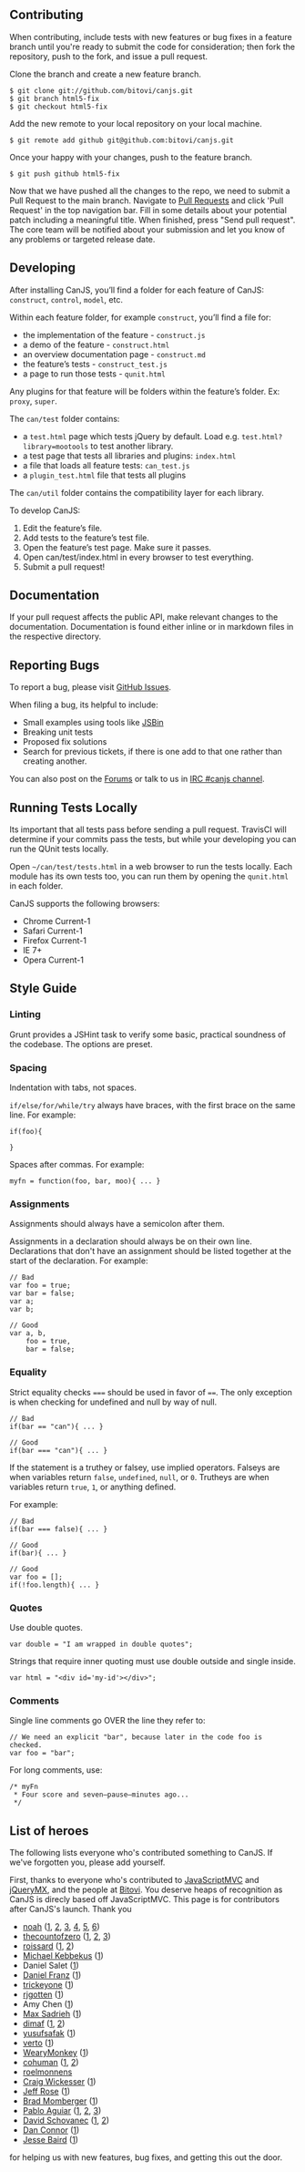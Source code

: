 <!--
@page contributing How to Contribute
@parent guides 4
-->

## Contributing

When contributing, include tests with new features or bug fixes in a feature branch until you're ready to submit the code for consideration; then fork the repository, push to the fork, and issue a pull request.

Clone the branch and create a new feature branch.

	$ git clone git://github.com/bitovi/canjs.git
	$ git branch html5-fix
	$ git checkout html5-fix

Add the new remote to your local repository on your local machine.

	$ git remote add github git@github.com:bitovi/canjs.git

Once your happy with your changes, push to the feature branch.

	$ git push github html5-fix

Now that we have pushed all the changes to the repo, we need to submit a Pull Request to the main branch.  Navigate to [Pull Requests](https://github.com/bitovi/canjs/pulls) and click 'Pull Request' in the top navigation bar.  Fill in some details about your potential patch including a meaningful title. When finished, press "Send pull request". The core team will be notified about your submission and let you know of any problems or targeted release date.

## Developing

After installing CanJS, you’ll find a folder for each feature of CanJS: `construct`, `control`, `model`, etc.

Within each feature folder, for example `construct`, you’ll find a file for:

* the implementation of the feature - `construct.js`
* a demo of the feature - `construct.html`
* an overview documentation page - `construct.md`
* the feature’s tests - `construct_test.js`
* a page to run those tests - `qunit.html`

Any plugins for that feature will be folders within the feature’s folder. Ex: `proxy`, `super`.

The `can/test` folder contains:

* a `test.html` page which tests jQuery by default. Load e.g. `test.html?library=mootools` to test another library.
* a test page that tests all libraries and plugins: `index.html`
* a file that loads all feature tests: `can_test.js`
* a `plugin_test.html` file that tests all plugins

The `can/util` folder contains the compatibility layer for each library.

To develop CanJS:

1. Edit the feature’s file.
2. Add tests to the feature’s test file.
3. Open the feature’s test page. Make sure it passes.
4. Open can/test/index.html in every browser to test everything.
5. Submit a pull request!

## Documentation

If your pull request affects the public API, make relevant changes to the documentation.  Documentation is found either inline or in markdown files in the respective directory.

## Reporting Bugs

To report a bug, please visit [GitHub Issues](https://github.com/bitovi/canjs/issues).  

When filing a bug, its helpful to include:

- Small examples using tools like [JSBin](http://jsbin.com/)
- Breaking unit tests
- Proposed fix solutions
- Search for previous tickets, if there is one add to that one rather than creating another.

You can also post on the [Forums](https://forum.javascriptmvc.com/canjs) or talk to us in [IRC #canjs channel](http://webchat.freenode.net/?channels=canjs).

## Running Tests Locally

Its important that all tests pass before sending a pull request.  TravisCI will determine if your commits pass the tests, but while your developing you can run the QUnit tests locally.  

Open `~/can/test/tests.html` in a web browser to run the tests locally.  Each module has its own tests too, you can run them by opening the `qunit.html` in each folder.

CanJS supports the following browsers:

- Chrome Current-1
- Safari Current-1
- Firefox Current-1
- IE 7+
- Opera Current-1

## Style Guide

### Linting
Grunt provides a JSHint task to verify some basic, practical soundness of the codebase. The options are preset.

### Spacing
Indentation with tabs, not spaces.

`if/else/for/while/try` always have braces, with the first brace on the same line.  For example:

	if(foo){

	}
	
Spaces after commas.  For example:

	myfn = function(foo, bar, moo){ ... }

### Assignments

Assignments should always have a semicolon after them.

Assignments in a declaration should always be on their own line. Declarations that don't have an assignment should be listed together at the start of the declaration. For example:

	// Bad
	var foo = true;
	var bar = false;
	var a;
	var b;

	// Good
	var a, b,
		foo = true,
		bar = false;

### Equality

Strict equality checks `===` should be used in favor of `==`. The only exception is when checking for undefined and null by way of null.

	// Bad
	if(bar == "can"){ ... }

	// Good
	if(bar === "can"){ ... }

If the statement is a truthey or falsey, use implied operators.  Falseys are when variables return `false`, `undefined`, `null`, or `0`.  Trutheys are when variables return `true`, `1`, or anything defined.

For example:

	// Bad
	if(bar === false){ ... }

	// Good 
	if(bar){ ... }

	// Good
	var foo = [];
	if(!foo.length){ ... }

###  Quotes

Use double quotes.

	var double = "I am wrapped in double quotes";

Strings that require inner quoting must use double outside and single inside.

	var html = "<div id='my-id'></div>";

### Comments

Single line comments go OVER the line they refer to:

	// We need an explicit "bar", because later in the code foo is checked.
	var foo = "bar";

For long comments, use:

	/* myFn
	 * Four score and seven—pause—minutes ago...
 	 */
 	
## List of heroes

The following lists everyone who's contributed something to CanJS.  If we've forgotten you, please add yourself.

First, thanks to everyone who's contributed to [JavaScriptMVC](https://github.com/bitovi/javascriptmvc/contributors)
and [jQueryMX](https://github.com/jupiterjs/jquerymx/contributors), and the people at
[Bitovi](http://bitovi.com/people/).  You deserve heaps of recognition as CanJS is direcly based
off JavaScriptMVC.  This page is for contributors after CanJS's launch. Thank you

- [noah](https://github.com/iamnoah)
([1](https://github.com/bitovi/canjs/commit/8193e359cde3b77a44c683ca9f8a5268fc9df44b),
[2](https://github.com/bitovi/canjs/commit/b865588710e7e7dd8a9588ebf8e8c0f4d19fd800),
[3](https://github.com/bitovi/canjs/commit/83a48e7bcb05ed9f179159f540b181db4dcf6e9c),
[4](https://github.com/Spredfast/canjs/commit/dc7ddd2dc619619f3955c31be1435c6f927b7a35),
[5](https://github.com/bitovi/canjs/pull/214), [6](https://github.com/bitovi/canjs/pull/310))
- [thecountofzero](https://github.com/thecountofzero)
([1](https://github.com/bitovi/canjs/commit/e920434fa53975013688d065ce2e304f225fae75),
[2](https://github.com/bitovi/canjs/commit/8e98186e00b7d6b88869baeb97244877f143034e),
[3](https://github.com/bitovi/canjs/pull/315))
- [roissard](https://github.com/roissard) ([1](https://github.com/bitovi/canjs/commit/44bc72063e429bbc3f8a9a696a3ae4a7e57d12c8),
[2](https://github.com/bitovi/canjs/commit/c711fe05e1cdc99c72df8ac0f415c2ccb536d197))
- [Michael Kebbekus](https://github.com/makebbekus)
([1](https://github.com/bitovi/canjs/commit/d658d4910e8f3f391e9394449efe2f0c67581dbe))
- Daniel Salet ([1](https://github.com/bitovi/canjs/commit/92487178255360d40b75be49681dc65cbfbf3e18))
- [Daniel Franz](https://github.com/daniel-franz)
([1](https://github.com/bitovi/canjs/commit/4aae36eea9d671a12f9c459733c48b6fd1e99af4))
- [trickeyone](https://github.com/trickeyone)
([1](https://github.com/trickeyone/canjs/commit/2c11f56e0a0511749243055276e3b806984b15fa))
- [rjgotten](https://github.com/rjgotten)
([1](https://github.com/bitovi/canjs/commit/92c98e7c80d5fd7357eae69a60313d3d06efbdcb))
- Amy Chen ([1](https://github.com/bitovi/canjs/commit/3eee6ba9c69410ac549b909b1c8f860e6d591612))
- [Max Sadrieh](https://github.com/ms)
([1](https://github.com/bitovi/canjs/commit/06c5a4b3d50d14c5881ee55642fa10f37b71af0b))
- [dimaf](https://github.com/dimaf)
([1](https://github.com/bitovi/canjs/commit/fc8a4d57c99a280025eb7c613cef92de28c3c160),
[2](https://github.com/bitovi/canjs/pull/145))
- [yusufsafak](https://github.com/yusufsafak) ([1](https://github.com/bitovi/canjs/pull/30))
- [verto](https://github.com/verto) ([1](https://github.com/bitovi/canjs/pull/32))
- [WearyMonkey](https://github.com/WearyMonkey) ([1](https://github.com/bitovi/canjs/issues/27))
- [cohuman](https://github.com/cohuman)
([1](https://github.com/bitovi/canjs/pull/23), [2](https://github.com/bitovi/canjs/pull/26))
- [roelmonnens](https://twitter.com/roelmonnens)
- [Craig Wickesser](https://github.com/mindscratch) ([1](https://github.com/bitovi/canjs/pull/188))
- [Jeff Rose](https://github.com/jeffrose) ([1](https://github.com/bitovi/canjs/pull/201))
- [Brad Momberger](https://github.com/bmomberger-reciprocity) ([1](https://github.com/bitovi/canjs/pull/292))
- [Pablo Aguiar](https://github.com/scorphus) ([1](https://github.com/bitovi/canjs/pull/303),
[2](https://github.com/bitovi/canjs/pull/313),
[3](https://github.com/bitovi/canjs/pull/317))
- [David Schovanec](https://github.com/schovi) ([1](https://github.com/bitovi/canjs/pull/325),
[2](https://github.com/bitovi/canjs/pull/332))
- [Dan Connor](https://github.com/onyxrev) ([1](https://github.com/bitovi/canjs/pull/284))
- [Jesse Baird](https://github.com/jebaird) ([1](https://github.com/bitovi/canjs/pull/319))

for helping us with new features, bug fixes, and getting this out the door.
